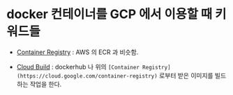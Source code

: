 # docker 컨테이너를 GCP 에서 이용할 때 키워드들

- [Container Registry](https://cloud.google.com/container-registry) : AWS 의 ECR 과 비슷함.

- [Cloud Build](https://cloud.google.com/cloud-build) : dockerhub 나 위의 `[Container Registry](https://cloud.google.com/container-registry)` 로부터 받은 이미지를 빌드하는 작업을 한다.
